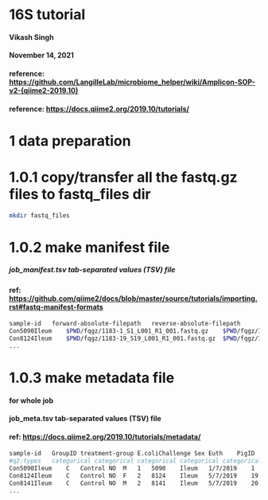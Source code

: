 
# 16S tutorial
#### Vikash Singh
#### November 14, 2021
#### reference: https://github.com/LangilleLab/microbiome_helper/wiki/Amplicon-SOP-v2-(qiime2-2019.10)
#### reference: https://docs.qiime2.org/2019.10/tutorials/

# 1 data preparation
# 1.0.1 copy/transfer all the fastq.gz files to fastq_files dir
```bash
mkdir fastq_files
```
# 1.0.2 make manifest file
##### job_manifest.tsv tab-separated values (TSV) file
#### ref: https://github.com/qiime2/docs/blob/master/source/tutorials/importing.rst#fastq-manifest-formats
```bash
sample-id   forward-absolute-filepath   reverse-absolute-filepath
Con5090Ileum    $PWD/fqgz/1183-1_S1_L001_R1_001.fastq.gz    $PWD/fqgz/1183-1_S1_L001_R2_001.fastq.gz
Con8124Ileum    $PWD/fqgz/1183-19_S19_L001_R1_001.fastq.gz  $PWD/fqgz/1183-19_S19_L001_R2_001.fastq.gz
...
```
# 1.0.3 make metadata file
#### for whole job
#### job_meta.tsv tab-separated values (TSV) file
#### ref: https://docs.qiime2.org/2019.10/tutorials/metadata/
```bash
sample-id   GroupID treatment-group E.coliChallenge Sex Euth    PigID   Sourceofsample  Datetaken   NGS-SampleNo
#q2:types   categorical categorical categorical categorical categorical categorical categorical categorical categorical
Con5090Ileum    C   Control NO  M   1   5090    Ileum   1/7/2019    1
Con8124Ileum    C   Control NO  F   2   8124    Ileum   5/7/2019    19
Con8141Ileum    C   Control NO  M   2   8141    Ileum   5/7/2019    20
...
```
